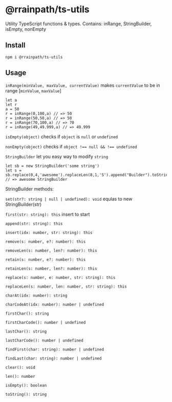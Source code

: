 # @rrainpath/ts-utils
Utility TypeScript functions &amp; types.
Contains: inRange, StringBuilder, isEmpty, nonEmpty


## Install
`npm i @rrainpath/ts-utils`


## Usage

`inRange(minValue, maxValue, currentValue)`
makes `currentValue` to be in range [`minValue`, `maxValue`]

```
let a
let r
a = 50
r = inRange(0,100,a) // => 50
r = inRange(50,50,a) // => 50
r = inRange(70,100,a) // => 70
r = inRange(49,49.999,a) // => 49.999
```

`isEmpty(object)` checks if `object` is `null` or `undefined`

`nonEmpty(object)` checks if `object !== null && !== undefined`

`StringBuilder` let you easy way to modify `string`

```
let sb = new StringBuilder('some string')
let s = sb.replace(0,4,'awesome').replaceLen(8,1,'S').append("Builder").toString() // => awesome StringBuilder
```

StringBuilder methods:

`set(str?: string | null | undefined): void` equlas to new StringBuilder(str)

`first(str: string): this` insert to start

`append(str: string): this`

`insert(idx: number, str: string): this`

`remove(s: number, e?: number): this`

`removeLen(s: number, len?: number): this`

`retain(s: number, e?: number): this`

`retainLen(s: number, len?: number): this`

`replace(s: number, e: number, str: string): this`

`replaceLen(s: number, len: number, str: string): this`

`charAt(idx: number): string`

`charCodeAt(idx: number): number | undefined`

`firstChar(): string`

`firstCharCode(): number | undefined`

`lastChar(): string`

`lastCharCode(): number | undefined`

`findFirst(char: string): number | undefined`

`findLast(char: string): number | undefined`

`clear(): void`

`len(): number`

`isEmpty(): boolean`

`toString(): string`
